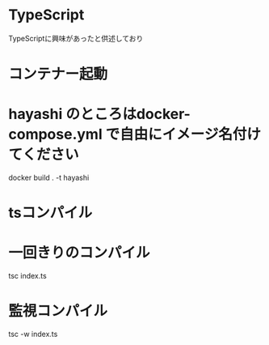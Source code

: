 # TypeScript
TypeScriptに興味があったと供述しており



# コンテナー起動
# hayashi のところはdocker-compose.yml で自由にイメージ名付けてください
docker build . -t hayashi


# tsコンパイル
# 一回きりのコンパイル
tsc index.ts

# 監視コンパイル
tsc -w index.ts
